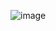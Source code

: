 ![image](https://github.com/BidishaSadhu/project/assets/148342159/25d65423-11a7-488e-bd6f-ae5ab1aca795)


